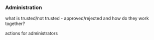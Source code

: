 ### Administration
what is trusted/not trusted - approved/rejected and how do they work together?

actions for administrators
